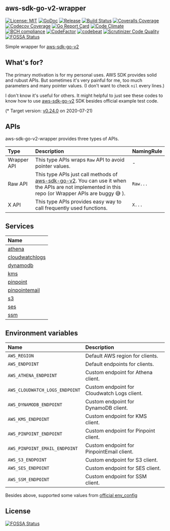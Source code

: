 aws-sdk-go-v2-wrapper
----

[![License: MIT][401]][402] [![GoDoc][101]][102] [![Release][103]][104] [![Build Status][201]][202] [![Coveralls Coverage][203]][204] [![Codecov Coverage][205]][206]
[![Go Report Card][301]][302] [![Code Climate][303]][304] [![BCH compliance][305]][306] [![CodeFactor][307]][308] [![codebeat][309]][310] [![Scrutinizer Code Quality][311]][312] [![FOSSA Status][403]][404]


<!-- Basic -->

[101]: https://godoc.org/github.com/evalphobia/aws-sdk-go-v2-wrapper?status.svg
[102]: https://godoc.org/github.com/evalphobia/aws-sdk-go-v2-wrapper
[103]: https://img.shields.io/github/release/evalphobia/aws-sdk-go-v2-wrapper.svg
[104]: https://github.com/evalphobia/aws-sdk-go-v2-wrapper/releases/latest
[105]: https://img.shields.io/github/downloads/evalphobia/aws-sdk-go-v2-wrapper/total.svg?maxAge=1800
[106]: https://github.com/evalphobia/aws-sdk-go-v2-wrapper/releases
[107]: https://img.shields.io/github/stars/evalphobia/aws-sdk-go-v2-wrapper.svg
[108]: https://github.com/evalphobia/aws-sdk-go-v2-wrapper/stargazers


<!-- Testing -->

[201]: https://github.com/evalphobia/aws-sdk-go-v2-wrapper/workflows/test/badge.svg
[202]: https://github.com/evalphobia/aws-sdk-go-v2-wrapper/actions?query=workflow%3Atest
[203]: https://coveralls.io/repos/evalphobia/aws-sdk-go-v2-wrapper/badge.svg?branch=master&service=github
[204]: https://coveralls.io/github/evalphobia/aws-sdk-go-v2-wrapper?branch=master
[205]: https://codecov.io/gh/evalphobia/aws-sdk-go-v2-wrapper/branch/master/graph/badge.svg
[206]: https://codecov.io/gh/evalphobia/aws-sdk-go-v2-wrapper


<!-- Code Quality -->

[301]: https://goreportcard.com/badge/github.com/evalphobia/aws-sdk-go-v2-wrapper
[302]: https://goreportcard.com/report/github.com/evalphobia/aws-sdk-go-v2-wrapper
[303]: https://codeclimate.com/github/evalphobia/aws-sdk-go-v2-wrapper/badges/gpa.svg
[304]: https://codeclimate.com/github/evalphobia/aws-sdk-go-v2-wrapper
[305]: https://bettercodehub.com/edge/badge/evalphobia/aws-sdk-go-v2-wrapper?branch=master
[306]: https://bettercodehub.com/
[307]: https://www.codefactor.io/repository/github/evalphobia/aws-sdk-go-v2-wrapper/badge
[308]: https://www.codefactor.io/repository/github/evalphobia/aws-sdk-go-v2-wrapper
[309]: https://codebeat.co/badges/142f5ca7-da37-474f-9264-f708ade08b5c
[310]: https://codebeat.co/projects/github-com-evalphobia-aws-sdk-go-v2-wrapper-master
[311]: https://scrutinizer-ci.com/g/evalphobia/aws-sdk-go-v2-wrapper/badges/quality-score.png?b=master
[312]: https://scrutinizer-ci.com/g/evalphobia/aws-sdk-go-v2-wrapper/?branch=master

<!-- License -->
[401]: https://img.shields.io/badge/License-MIT-blue.svg
[402]: LICENSE.md
[403]: https://app.fossa.com/api/projects/git%2Bgithub.com%2Fevalphobia%2Faws-sdk-go-v2-wrapper.svg?type=shield
[404]: https://app.fossa.com/projects/git%2Bgithub.com%2Fevalphobia%2Faws-sdk-go-v2-wrapper?ref=badge_shield


Simple wrapper for [aws-sdk-go-v2](https://github.com/aws/aws-sdk-go-v2)


## What's for?

The primary motivation is for my personal uses.
AWS SDK provides solid and rubust APIs. But sometimes it's very painful for me, too much parameters and many pointer values.
(I don't want to check `nil` every lines.)

I don't know it's useful for others.
It might helpful to just see these codes to know how to use [aws-sdk-go-v2](https://github.com/aws/aws-sdk-go-v2) SDK besides official example test code.

(* Target version: [v0.24.0](https://github.com/aws/aws-sdk-go-v2/tree/v0.24.0) on 2020-07-21)


## APIs

aws-sdk-go-v2-wrapper provides three types of APIs.

| Type | Description | NamingRule |
|:--|:--|:--|
| Wrapper API | This type APIs wraps `Raw` API to avoid pointer values. | - |
| Raw API| This type APIs just call methods of [aws-sdk-go-v2](https://github.com/aws/aws-sdk-go-v2). You can use it when the APIs are not implemented in this repo (or Wrapper APIs are buggy :sweat_smile: ). | `Raw...` |
| X API | This type APIs provides easy way to call frequently used functions. | `X...` |

## Services

| Name |
|:--|
| [athena](/athena) |
| [cloudwatchlogs](/cloudwatchlogs) |
| [dynamodb](/dynamodb) |
| [kms](/kms) |
| [pinpoint](/pinpoint) |
| [pinpointemail](/pinpointemail) |
| [s3](/s3) |
| [ses](/ses) |
| [ssm](/ssm) |

## Environment variables

| Name | Description |
|:--|:--|
| `AWS_REGION` | Default AWS region for clients. |
| `AWS_ENDPOINT` | Default endpoints for clients. |
| `AWS_ATHENA_ENDPOINT` | Custom endpoint for Athena client. |
| `AWS_CLOUDWATCH_LOGS_ENDPOINT` | Custom endpoint for Cloudwatch Logs client. |
| `AWS_DYNAMODB_ENDPOINT` | Custom endpoint for DynamoDB client. |
| `AWS_KMS_ENDPOINT` | Custom endpoint for KMS client. |
| `AWS_PINPOINT_ENDPOINT` | Custom endpoint for Pinpoint client. |
| `AWS_PINPOINT_EMAIL_ENDPOINT` | Custom endpoint for PinpointEmail client. |
| `AWS_S3_ENDPOINT` | Custom endpoint for S3 client. |
| `AWS_SES_ENDPOINT` | Custom endpoint for SES client. |
| `AWS_SSM_ENDPOINT` | Custom endpoint for SSM client. |

Besides above, supported some values from [official env_config](https://github.com/aws/aws-sdk-go-v2/blob/master/aws/external/env_config.go)


## License
[![FOSSA Status](https://app.fossa.com/api/projects/git%2Bgithub.com%2Fevalphobia%2Faws-sdk-go-v2-wrapper.svg?type=large)](https://app.fossa.com/projects/git%2Bgithub.com%2Fevalphobia%2Faws-sdk-go-v2-wrapper?ref=badge_large)
